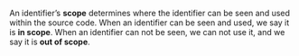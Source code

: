 An identifier’s **scope** determines where the identifier can be seen and used within the source code. When an identifier can be seen and used, we say it is **in scope**. When an identifier can not be seen, we can not use it, and we say it is **out of scope**.